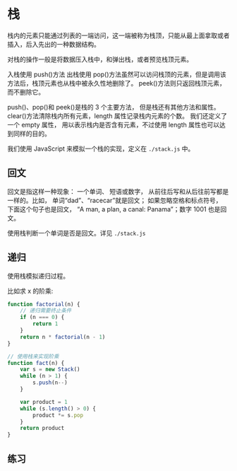 # 栈

栈内的元素只能通过列表的一端访问，这一端被称为栈顶，只能从最上面拿取或者插入，后入先出的一种数据结构。

对栈的操作一般是将数据压入栈中，和弹出栈，或者预览栈顶元素。

入栈使用 push()方法
出栈使用 pop()方法虽然可以访问栈顶的元素，但是调用该方法后，栈顶元素也从栈中被永久性地删除了。
peek()方法则只返回栈顶元素，而不删除它。

push()、pop()和 peek()是栈的 3 个主要方法， 但是栈还有其他方法和属性。clear()方法清除栈内所有元素，length 属性记录栈内元素的个数。 我们还定义了一个 empty 属性， 用以表示栈内是否含有元素，不过使用 length 属性也可以达到同样的目的。

我们使用 JavaScript 来模拟一个栈的实现，定义在 `./stack.js` 中。

## 回文

回文是指这样一种现象： 一个单词、 短语或数字， 从前往后写和从后往前写都是一样的。比如， 单词“dad”、“racecar”就是回文； 如果忽略空格和标点符号， 下面这个句子也是回文， “A man, a plan, a canal: Panama”；数字 1001 也是回文。

使用栈判断一个单词是否是回文。详见 `./stack.js`

## 递归

使用栈模拟递归过程。

比如求 x 的阶乘:

```js
function factorial(n) {
	// 递归需要终止条件
	if (n === 0) {
		return 1
	}
	return n * factorial(n - 1)
}

// 使用栈来实现阶乘
function fact(n) {
	var s = new Stack()
	while (n > 1) {
		s.push(n--)
	}

	var product = 1
	while (s.length() > 0) {
		product *= s.pop
	}
	return product
}
```

## 练习
